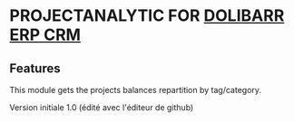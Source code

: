 # PROJECTANALYTIC FOR [DOLIBARR ERP CRM](https://www.dolibarr.org)

## Features

This module gets the projects balances repartition by tag/category.

Version initiale 1.0
(édité avec l'éditeur de github)
